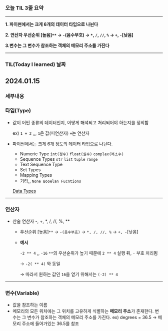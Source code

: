 ### 오늘 TIL 3줄 요약 
-------
**1. 파이썬에서는 크게 6개의 데이터 타입으로 나뉜다**

**2. 연산자 우선순위 [높음]`**` → `-`(음수부호) → `*`, `/`, `//`, `%` → `+`, `-`[낮음]**

**3.변수는 그 변수가 참조하는 객체의 메모리 주소를 가진다** 

-------
### TIL(Today I learned) 날짜
2024.01.15
-------
### 세부내용

### 타입(Type)
- 값이 어떤 종류의 데이터인지, 어떻게 해석되고 처리되어야 하는지를 정의함
    
    ex) `1 + 2` ,,, `1`은 값(피연산자) `+`는 연산자

- 파이썬에서는 크게 6개 정도의 데이터 타입으로 나뉜다.
    - Numeric Type `int(정수)` `float(실수)` `complex(복소수)`
    - Sequence Types `str` `list` `tuple` `range`
    - Text Sequence Type
    - Set Types
    - Mapping Types
    - 기타,, `None Booelan Fucntions`
        
    [Data Types](https://www.notion.so/Data-Types-8c36089932024a5e911afb6c42db86e4?pvs=21)

--------
### 연산자 
- 산술 연산자 -, +, *, /, //, %, **
    - 우선순위   [높음]`**` → `-(음수부호)` → `*, /, //, %` → `+, -`[낮음]
    - **예시**
        
        `-2 ** 4` ,, `-16`  `**`의 우선순위가 높기 때문에 `2 ** 4` 실행 뒤, `-` 부호 처리됨
        
        → `-2( ** 4)` 와 동일
        
        → 따라서 원하는 값인 `16`을 얻기 위해서는 `(-2) ** 4`


--------
### 변수(Variable)
- 값을 참조하는 이름
- 메모리의 모든 위치에는 그 위치를 고유하게 식별하는 **메모리 주소**가 존재한다. 변수는 그 변수가 참조하는 객체의 메모리 주소를 가진다.
    ex) degrees = 36.5 -> 메모리 주소에 들어가있는 36.5를 참조

